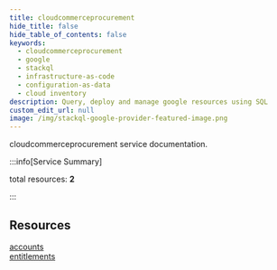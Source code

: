 ```yaml
---
title: cloudcommerceprocurement
hide_title: false
hide_table_of_contents: false
keywords:
  - cloudcommerceprocurement
  - google
  - stackql
  - infrastructure-as-code
  - configuration-as-data
  - cloud inventory
description: Query, deploy and manage google resources using SQL
custom_edit_url: null
image: /img/stackql-google-provider-featured-image.png
---
```


cloudcommerceprocurement service documentation.

:::info[Service Summary]

total resources: __2__  

:::

## Resources
<div class="row">
<div class="providerDocColumn">
<a href="/services/cloudcommerceprocurement/accounts/">accounts</a>
</div>
<div class="providerDocColumn">
<a href="/services/cloudcommerceprocurement/entitlements/">entitlements</a>
</div>
</div>